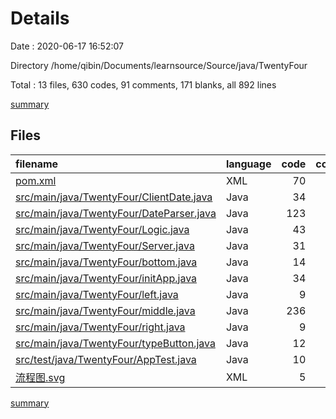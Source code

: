 # Details

Date : 2020-06-17 16:52:07

Directory /home/qibin/Documents/learnsource/Source/java/TwentyFour

Total : 13 files,  630 codes, 91 comments, 171 blanks, all 892 lines

[summary](results.md)

## Files
| filename | language | code | comment | blank | total |
| :--- | :--- | ---: | ---: | ---: | ---: |
| [pom.xml](/pom.xml) | XML | 70 | 4 | 7 | 81 |
| [src/main/java/TwentyFour/ClientDate.java](/src/main/java/TwentyFour/ClientDate.java) | Java | 34 | 0 | 9 | 43 |
| [src/main/java/TwentyFour/DateParser.java](/src/main/java/TwentyFour/DateParser.java) | Java | 123 | 0 | 42 | 165 |
| [src/main/java/TwentyFour/Logic.java](/src/main/java/TwentyFour/Logic.java) | Java | 43 | 1 | 13 | 57 |
| [src/main/java/TwentyFour/Server.java](/src/main/java/TwentyFour/Server.java) | Java | 31 | 1 | 8 | 40 |
| [src/main/java/TwentyFour/bottom.java](/src/main/java/TwentyFour/bottom.java) | Java | 14 | 0 | 4 | 18 |
| [src/main/java/TwentyFour/initApp.java](/src/main/java/TwentyFour/initApp.java) | Java | 34 | 21 | 17 | 72 |
| [src/main/java/TwentyFour/left.java](/src/main/java/TwentyFour/left.java) | Java | 9 | 0 | 3 | 12 |
| [src/main/java/TwentyFour/middle.java](/src/main/java/TwentyFour/middle.java) | Java | 236 | 41 | 53 | 330 |
| [src/main/java/TwentyFour/right.java](/src/main/java/TwentyFour/right.java) | Java | 9 | 0 | 2 | 11 |
| [src/main/java/TwentyFour/typeButton.java](/src/main/java/TwentyFour/typeButton.java) | Java | 12 | 0 | 4 | 16 |
| [src/test/java/TwentyFour/AppTest.java](/src/test/java/TwentyFour/AppTest.java) | Java | 10 | 23 | 9 | 42 |
| [流程图.svg](/流程图.svg) | XML | 5 | 0 | 0 | 5 |

[summary](results.md)